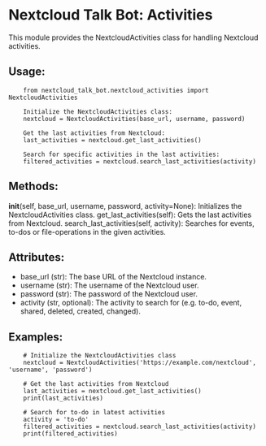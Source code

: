 # Nextcloud Talk Bot: Activities

This module provides the NextcloudActivities class for handling Nextcloud activities.


## Usage:
```
    from nextcloud_talk_bot.nextcloud_activities import NextcloudActivities
    
    Initialize the NextcloudActivities class:
    nextcloud = NextcloudActivities(base_url, username, password)

    Get the last activities from Nextcloud:
    last_activities = nextcloud.get_last_activities()

    Search for specific activities in the last activities:
    filtered_activities = nextcloud.search_last_activities(activity)

```

## Methods:

__init__(self, base_url, username, password, activity=None): Initializes the NextcloudActivities class.
get_last_activities(self): Gets the last activities from Nextcloud.
search_last_activities(self, activity): Searches for events, to-dos or file-operations in the given activities.


## Attributes:

- base_url (str): The base URL of the Nextcloud instance.
- username (str): The username of the Nextcloud user.
- password (str): The password of the Nextcloud user.
- activity (str, optional): The activity to search for (e.g. to-do, event, shared, deleted, created, changed).


## Examples:

```
    # Initialize the NextcloudActivities class
    nextcloud = NextcloudActivities('https://example.com/nextcloud', 'username', 'password')

    # Get the last activities from Nextcloud
    last_activities = nextcloud.get_last_activities()
    print(last_activities)

    # Search for to-do in latest activities
    activity = 'to-do'
    filtered_activities = nextcloud.search_last_activities(activity)
    print(filtered_activities)
```